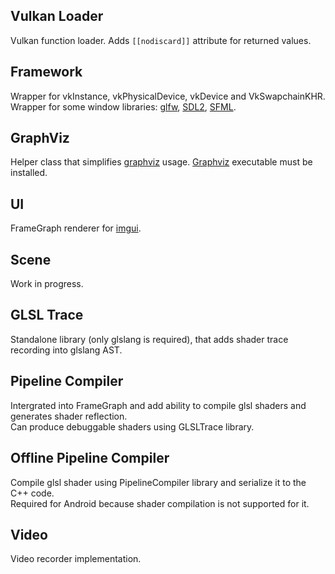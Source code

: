 ## Vulkan Loader
Vulkan function loader. Adds `[[nodiscard]]` attribute for returned values.

## Framework
Wrapper for vkInstance, vkPhysicalDevice, vkDevice and VkSwapchainKHR.
Wrapper for some window libraries: [glfw](https://github.com/glfw/glfw), [SDL2](https://www.libsdl.org), [SFML](https://github.com/SFML/SFML).

## GraphViz
Helper class that simplifies [graphviz](https://www.graphviz.org/) usage.
[Graphviz](https://www.graphviz.org/) executable must be installed.

## UI
FrameGraph renderer for [imgui](https://github.com/ocornut/imgui).

## Scene
Work in progress.

## GLSL Trace
Standalone library (only glslang is required), that adds shader trace recording into glslang AST.

## Pipeline Compiler
Intergrated into FrameGraph and add ability to compile glsl shaders and generates shader reflection.<br/>
Can produce debuggable shaders using GLSLTrace library.

## Offline Pipeline Compiler
Compile glsl shader using PipelineCompiler library and serialize it to the C++ code.<br/>
Required for Android because shader compilation is not supported for it.

## Video
Video recorder implementation.
